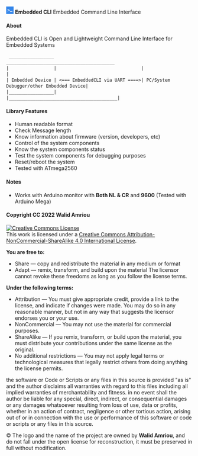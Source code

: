 <img alt="Creative Commons License" style="border-width:0" src="https://github.com/walidamriou/EmbeddedCLI/blob/main/docs/img/1.png" width="20" height="20"/> __Embedded CLI__ Embedded Command Line Interface




#### About 
Embedded CLI is Open and Lightweight Command Line Interface for Embedded Systems 

```
 _________________                                  _________________________________________
|                 |                                |                                         |
| Embedded Device | <=== EmbeddedCLI via UART ====>| PC/System Debugger/other Embedded Device|
|_________________|                                |_________________________________________|

```

#### Library Features 
- Human readable format 
- Check Message length
- Know information about firmware (version, developers, etc)
- Control of the system components 
- Know the system components status 
- Test the system components for debugging purposes
- Reset/reboot the system
- Tested with ATmega2560
  
#### Notes
- Works with Arduino monitor with __Both NL & CR__ and __9600__ (Tested with Arduino Mega)

#### Copyright CC 2022 Walid Amriou

<a rel="license" href="http://creativecommons.org/licenses/by-nc-sa/4.0/"><img alt="Creative Commons License" style="border-width:0" src="https://i.creativecommons.org/l/by-nc-sa/4.0/88x31.png" /></a><br />This work is licensed under a <a rel="license" href="http://creativecommons.org/licenses/by-nc-sa/4.0/">Creative Commons Attribution-NonCommercial-ShareAlike 4.0 International License</a>.

__You are free to:__
  * Share — copy and redistribute the material in any medium or format
  * Adapt — remix, transform, and build upon the material
The licensor cannot revoke these freedoms as long as you follow the license terms.  

__Under the following terms:__
  * Attribution — You must give appropriate credit, provide a link to the license, and indicate if changes were made. You may do so in any reasonable manner, but not in any way that suggests the licensor endorses you or your use.
  * NonCommercial — You may not use the material for commercial purposes.
  * ShareAlike — If you remix, transform, or build upon the material, you must distribute your contributions under the same license as the original.
  * No additional restrictions — You may not apply legal terms or technological measures that legally restrict others from doing anything the license permits.


the software or Code or Scripts or any files in this source is provided "as is" and the author disclaims all warranties with regard to this files including all implied warranties of merchantability and fitness. in no event shall the author be liable for any special, direct, indirect, or consequential damages or any damages whatsoever resulting from loss of use, data or profits, whether in an action of contract, negligence or other tortious action, arising out of or in connection with the use or performance of this software or code or scripts or any files in this source.

© The logo and the name of the project are owned by __Walid Amriou__, and do not fall under the open license for reconstruction, it must be preserved in full without modification. 
